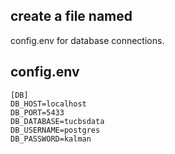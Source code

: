 ## create a file named 
config.env for database connections.

## config.env
```
[DB]
DB_HOST=localhost
DB_PORT=5433
DB_DATABASE=tucbsdata
DB_USERNAME=postgres
DB_PASSWORD=kalman
```
